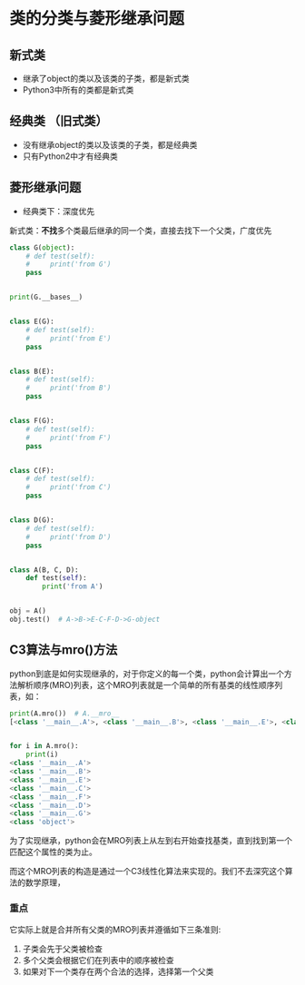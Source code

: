 # 类的分类与菱形继承问题

## 新式类

- 继承了object的类以及该类的子类，都是新式类
- Python3中所有的类都是新式类

## 经典类 （旧式类）

- 没有继承object的类以及该类的子类，都是经典类
- 只有Python2中才有经典类

## 菱形继承问题

- 经典类下：深度优先

新式类：**不找**多个类最后继承的同一个类，直接去找下一个父类，广度优先

```python
class G(object):
    # def test(self):
    #     print('from G')
    pass


print(G.__bases__)


class E(G):
    # def test(self):
    #     print('from E')
    pass


class B(E):
    # def test(self):
    #     print('from B')
    pass


class F(G):
    # def test(self):
    #     print('from F')
    pass


class C(F):
    # def test(self):
    #     print('from C')
    pass


class D(G):
    # def test(self):
    #     print('from D')
    pass


class A(B, C, D):
    def test(self):
        print('from A')


obj = A()
obj.test()  # A->B->E-C-F-D->G-object
```

## C3算法与mro()方法

python到底是如何实现继承的，对于你定义的每一个类，python会计算出一个方法解析顺序(MRO)列表，这个MRO列表就是一个简单的所有基类的线性顺序列表，如：

```python
print(A.mro())  # A.__mro__
[<class '__main__.A'>, <class '__main__.B'>, <class '__main__.E'>, <class '__main__.C'>, <class '__main__.F'>, <class '__main__.D'>, <class '__main__.G'>, <class 'object'>]


for i in A.mro():
    print(i)
<class '__main__.A'>
<class '__main__.B'>
<class '__main__.E'>
<class '__main__.C'>
<class '__main__.F'>
<class '__main__.D'>
<class '__main__.G'>
<class 'object'>
```

为了实现继承，python会在MRO列表上从左到右开始查找基类，直到找到第一个匹配这个属性的类为止。

而这个MRO列表的构造是通过一个C3线性化算法来实现的。我们不去深究这个算法的数学原理，

### 重点

它实际上就是合并所有父类的MRO列表并遵循如下三条准则:

1. 子类会先于父类被检查
2. 多个父类会根据它们在列表中的顺序被检查
3. 如果对下一个类存在两个合法的选择，选择第一个父类